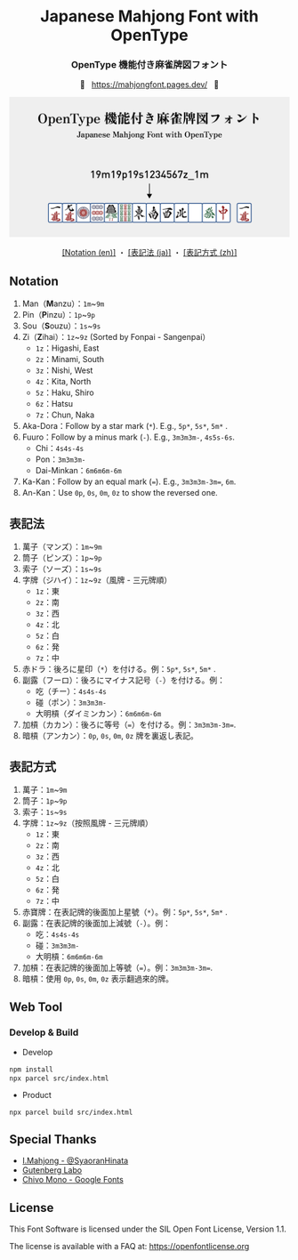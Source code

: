 <div align="center">

<h1>Japanese Mahjong Font with OpenType</h1>
<h3>OpenType 機能付き麻雀牌図フォント</h3>

🔗&nbsp;&nbsp; https://mahjongfont.pages.dev/ &nbsp;&nbsp;🔗

![](assets/banner.png)

[[Notation (en)]](#Notation) ・ [[表記法 (ja)]](#表記法)  ・ [[表記方式 (zh)]](#表記方式)

</div>




## Notation

1. Man（**M**anzu）：`1m`~`9m`
2. Pin（**P**inzu）：`1p`~`9p`
3. Sou（**S**ouzu）：`1s`~`9s`
4. Zi（**Z**ihai）：`1z`~`9z` (Sorted by Fonpai - Sangenpai）
   - `1z`：Higashi, East
   - `2z`：Minami, South
   - `3z`：Nishi, West
   - `4z`：Kita, North
   - `5z`：Haku, Shiro
   - `6z`：Hatsu
   - `7z`：Chun, Naka
5. Aka-Dora：Follow by a star mark (`*`). E.g., `5p*`, `5s*`, `5m*` .
6. Fuuro：Follow by a minus mark (`-`). E.g., `3m3m3m-`, `4s5s-6s`.
    - Chi：`4s4s-4s`
	- Pon：`3m3m3m-`
	- Dai-Minkan：`6m6m6m-6m`
7. Ka-Kan：Follow by an equal mark (`=`). E.g., `3m3m3m-3m=`, `6m`.
8. An-Kan：Use `0p`, `0s`, `0m`, `0z` to show the reversed one.

## 表記法

1. 萬子（マンズ）：`1m`~`9m`
2. 筒子（ピンズ）：`1p`~`9p`
3. 索子（ソーズ）：`1s`~`9s`
4. 字牌（ジハイ）：`1z`~`9z`（風牌 - 三元牌順）
   - `1z`：東
   - `2z`：南
   - `3z`：西
   - `4z`：北
   - `5z`：白
   - `6z`：発
   - `7z`：中
5. 赤ドラ：後ろに星印（`*`）を付ける。例：`5p*`, `5s*`, `5m*` .
6. 副露（フーロ）：後ろにマイナス記号（`-`）を付ける。例：
	- 吃（チー）：`4s4s-4s`
	- 碰（ポン）：`3m3m3m-`
	- 大明槓（ダイミンカン）：`6m6m6m-6m`
7. 加槓（カカン）：後ろに等号（`=`）を付ける。例：`3m3m3m-3m=`.
8. 暗槓（アンカン）：`0p`, `0s`, `0m`, `0z` 牌を裏返し表記。

## 表記方式

1. 萬子：`1m`~`9m`
2. 筒子：`1p`~`9p`
3. 索子：`1s`~`9s`
4. 字牌：`1z`~`9z`（按照風牌 - 三元牌順）
   - `1z`：東
   - `2z`：南
   - `3z`：西
   - `4z`：北
   - `5z`：白
   - `6z`：発
   - `7z`：中
5. 赤寶牌：在表記牌的後面加上星號（`*`）。例：`5p*`, `5s*`, `5m*` .
6. 副露：在表記牌的後面加上減號（`-`）。例：
	- 吃：`4s4s-4s`
	- 碰：`3m3m3m-`
	- 大明槓：`6m6m6m-6m`
7. 加槓：在表記牌的後面加上等號（`=`）。例：`3m3m3m-3m=`.
8.  暗槓：使用 `0p`, `0s`, `0m`, `0z` 表示翻過來的牌。



## Web Tool

### Develop & Build

- Develop

```
npm install
npx parcel src/index.html
```

- Product

```
npx parcel build src/index.html
```

## Special Thanks

- [I.Mahjong - @SyaoranHinata](https://github.com/SyaoranHinata/I.Mahjong/tree/main)
- [Gutenberg Labo](http://gutenberg.osdn.jp)
- [Chivo Mono - Google Fonts](https://fonts.google.com/specimen/Chivo+Mono)

## License

This Font Software is licensed under the SIL Open Font License, Version 1.1. 

The license is available with a FAQ at: [https\://openfontlicense.org](https://openfontlicense.org/open-font-license-official-text/)